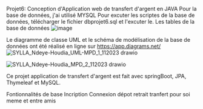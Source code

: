 Projet6: Conception d'Application web de transfert d'argent en JAVA
Pour la base de données, j'ai utilisé MYSQL
Pour excuter les scriptes de la base de données, télécharger le fichier dbprojet6.sql et l'excuter le.
Les tables de la base de données 
![image](https://github.com/NdeyeHoudia/pay-may-buddy/assets/73912336/4ee65f9a-1322-45fb-9726-f01089da193a)

Le diagramme de classe UML et le schéma de modélisation de la base de données ont été réalisé en ligne sur https://app.diagrams.net/
![SYLLA_Ndeye-Houdia_UML-MPD_1_112023 drawio](https://github.com/NdeyeHoudia/pay-may-buddy/assets/73912336/bf2ea2cf-c619-4b24-8923-d75a20f2c8a4)

![SYLLA_Ndeye-Houdia_MPD_2_112023 drawio](https://github.com/NdeyeHoudia/pay-may-buddy/assets/73912336/0d0ce31d-88ee-42f2-b9d9-5ff946d371f8)


Ce projet  application de transfert d'argent est fait avec springBoot, JPA, Thymeleaf et MySQL.


Fontionnalités de base
Incription
Connexion
dépot
retrait
tranfert pour soi meme et entre amis



